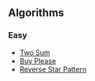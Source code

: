 ## Algorithms

### Easy
* [Two Sum](TwoSum.md)
* [Buy Please](BuyPlease.md)
* [Reverse Star Pattern](ReverseStarPattern.md)
 